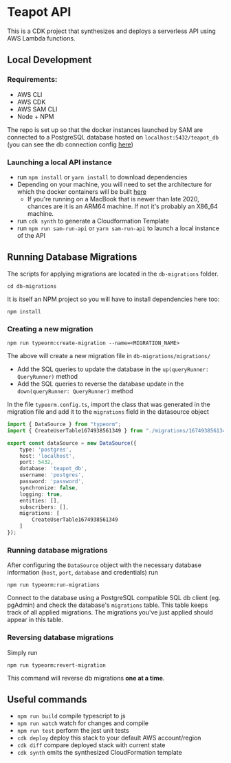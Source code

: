 # Teapot API

This is a CDK project that synthesizes and deploys a serverless API using AWS Lambda functions.

## Local Development

### Requirements:
- AWS CLI
- AWS CDK
- AWS SAM CLI
- Node + NPM

The repo is set up so that the docker instances launched by SAM are connected to a PostgreSQL database hosted on `localhost:5432/teapot_db` (you can see the db connection config [here](https://github.com/kobili/teapot-api/blob/main/src/db/data-source.ts))

### Launching a local API instance
- run `npm install` or `yarn install` to download dependencies
- Depending on your machine, you will need to set the architecture for which the docker containers will be built [here](https://github.com/kobili/teapot-api/blob/ff90c7547fa58c498fdaee28404de56ca3868ab1/src/utils/lambdaHandlerFactory.ts#L11)
    - If you're running on a MacBook that is newer than late 2020, chances are it is an ARM64 machine. If not it's probably an X86_64 machine.
- run `cdk synth` to generate a Cloudformation Template
- run `npm run sam-run-api` or `yarn sam-run-api` to launch a local instance of the API

## Running Database Migrations
The scripts for applying migrations are located in the `db-migrations` folder.
```
cd db-migrations
```

It is itself an NPM project so you will have to install dependencies here too:
```
npm install
```

### Creating a new migration
```
npm run typeorm:create-migration --name=<MIGRATION_NAME>
```
The above will create a new migration file in `db-migrations/migrations/`
- Add the SQL queries to update the database in the `up(queryRunner: QueryRunner)` method
- Add the SQL queries to reverse the database update in the `down(queryRunner: QueryRunner)` method

In the file `typeorm.config.ts`, import the class that was generated in the migration file and add it to the `migrations` field in the datasource object
```typescript
import { DataSource } from "typeorm";
import { CreateUserTable1674938561349 } from "./migrations/1674938561349-CreateUserTable";

export const dataSource = new DataSource({
    type: 'postgres',
    host: 'localhost',
    port: 5432,
    database: 'teapot_db',
    username: 'postgres',
    password: 'password',
    synchronize: false,
    logging: true,
    entities: [],
    subscribers: [],
    migrations: [
        CreateUserTable1674938561349
    ]
});
```

### Running database migrations
After configuring the `DataSource` object with the necessary database information (`host`, `port`, `database` and credentials) run
```
npm run typeorm:run-migrations
```

Connect to the database using a PostgreSQL compatible SQL db client (eg. pgAdmin) and check the database's `migrations` table. This table keeps track of all applied migrations. The migrations you've just applied should appear in this table.

### Reversing database migrations
Simply run
```
npm run typeorm:revert-migration
```
This command will reverse db migrations __one at a time__. 

## Useful commands

* `npm run build`   compile typescript to js
* `npm run watch`   watch for changes and compile
* `npm run test`    perform the jest unit tests
* `cdk deploy`      deploy this stack to your default AWS account/region
* `cdk diff`        compare deployed stack with current state
* `cdk synth`       emits the synthesized CloudFormation template

